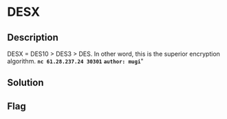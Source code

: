 # DESX
## Description

DESX = DES10 > DES3 > DES. In other word, this is the superior encryption algorithm.
**`nc 61.28.237.24 30301`**
**`author: mugi`**"

## Solution

## Flag